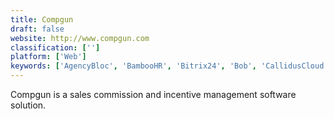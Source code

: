 ```yaml
---
title: Compgun
draft: false 
website: http://www.compgun.com
classification: ['']
platform: ['Web']
keywords: ['AgencyBloc', 'BambooHR', 'Bitrix24', 'Bob', 'CallidusCloud Commissions', 'Carta', 'Compensation Planning', 'Core Commissions', 'Engagedly', 'Harvest HCM', 'Iconixx', 'Insightly', 'LeadMaster', 'Marketing Optimizer', 'Nirvaha', 'Performio', 'QCommission', 'Sales Cookie', 'SimplyMerit', 'UltiPro', 'Xactly Express', 'amoCRM']
---
```

Compgun is a sales commission and incentive management software solution.